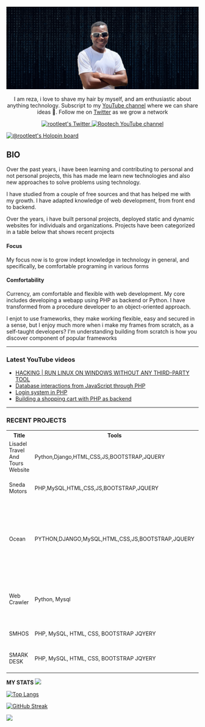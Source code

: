 <a href="#" target="_blank">![alt text](res/main.png)</a>

<p align="center">I am reza, i love to shave my hair by myself, and am enthusiastic about anything technology. Subscript to my <a href="https://www.youtube.com/channel/UC4yFy0FuVlOg9jeOOPnhfuQ">YouTube channel</a> where we can share ideas 🎥. Follow me on <a href="https://twitter.com/nifty_xenodochi">Twitter</a> as we grow a network</p> 

<p align="center">
  <a href="https://twitter.com/uyinsolomon">
    <img src="https://img.shields.io/twitter/follow/uyinsolomon?label=Twitter&logo=twitter&style=for-the-badge&color=blue" alt="rootleet's Twitter"/>
  </a>
  <a href="https://www.youtube.com/channel/UC4yFy0FuVlOg9jeOOPnhfuQ">
    <img src="https://img.shields.io/youtube/channel/subscribers/UC4yFy0FuVlOg9jeOOPnhfuQ?style=for-the-badge&logo=youtube&label=Youtube&color=red" alt="Rootech YouTube channel"/>
  </a>
</p>


[![@rootleet's Holopin board](https://holopin.me/rootleet)](https://holopin.io/@rootleet)




## BIO
<p>
Over the past years, i have been learning and contributing to personal and not personal projects, this has made me learn new technologies and also new approaches to solve problems using technology.
</p>
<p>I have studied from a couple of free sources and that has helped me with my growth. I have adapted knowledge of web development, from front end to backend.</p>

<p>Over the years, i have built personal projects, deployed static and dynamic websites for individuals and organizations. Projects have been categorized in a table below that shows recent projects</p>

#### Focus
<p>My focus now is to grow indept knowledge in technology in general, and specifically, be comfortable programing in various forms</p>

#### Comfortability
<p>
Currency, am comfortable and flexible with web development. My core includes developing a webapp using PHP as backend or Python. I have transformed from a
procedure developer to an object-oriented approach.
</p>
<p>
I enjot to use frameworks, they make working flexible, easy and secured in a sense, but I enjoy much more when i make my frames from scratch, as a self-taught developers? I'm understanding building from scratch is how you discover component of popular frameworks
</p>

[//]: # (<p align="center">)

[//]: # (Talk is cheap. Show me the plan. Docker Geek | Networking | Linux | PHP Developer | Python Coffee junkie | Internet nerd | Devoted problem solver | Everything Technology)

[//]: # (</p>)

---

### Latest YouTube videos

<!-- YOUTUBE-VIDEOS-LIST:START -->
- [HACKING | RUN LINUX ON WINDOWS WITHOUT ANY THIRD-PARTY TOOL](https://www.youtube.com/watch?v=atd-T4v9kVA)
- [Database interactions from JavaScript through PHP](https://www.youtube.com/watch?v=ShRuyp1mAY4)
- [Login system in PHP](https://www.youtube.com/watch?v=4u5lYTs-rrw&t=2271s)
- [Building a shopping cart with PHP as backend](https://www.youtube.com/watch?v=_34TEyE3AcE&list=PLCqF6eLSFi2TiUX6H2ANtmPeh4c0XoDe-)
<!-- YOUTUBE-VIDEOS-LIST:END -->

---

### RECENT PROJECTS

<table id="public">
  <tr>
    <th>Title</th>
    <th>Tools</th>
    <th>Description</th>
    <th>Repository</th>
    <th>ISSUES</th>
  </tr>
  <tr>
    <td>Lisadel Travel And Tours Website  </td>
    <td>Python,Django,HTML,CSS,JS,BOOTSTRAP,JQUERY</td>
    <td>A website for a travel and tours organization using django</td>
    <td><a href="https://github.com/lisadelgh/django">REPOSITORY</a> / <a href="https://www.lisadeltravelandtours.com">LIVE PREVIEW</a></td>
  </tr>
    <tr>
        <td>Sneda Motors  </td>
        <td>PHP,MySQL,HTML,CSS,JS,BOOTSTRAP,JQUERY</td>
        <td>Website for a car sales and servicing company</td>
        <td><a href="https://www.snedamotors.com">REPOSITORY</a> / <a href="https://www.snedamotors.com">LIVE PREVIEW</a></td>
      </tr>
    <tr>
        <td>Ocean  </td>
        <td>PYTHON,DJANGO,MySQL,HTML,CSS,JS,BOOTSTRAP,JQUERY</td>
        <td>An organizational web app to make issues logged, assign issues, manage inventory. This is good for an IT organization</td>
        <td><a href="https://github.com/snedagh/ocean">REPOSITORY</a></td>
        <td><img src='https://img.shields.io/github/issues/rootleet/ocean?color=red&style=flat-square'></td>
    </tr>
    <tr>
        <td>Web Crawler  </td>
        <td>Python, Mysql</td>
        <td>A python web crawler that crawls a website and pick specific details required</td>
        <td><a href="https://github.com/rootleet/web_crawler">REPOSITORY</a></td>
    </tr>
    <tr>
        <td>SMHOS  </td>
        <td>PHP, MySQL, HTML, CSS, BOOTSTRAP JQYERY</td>
        <td>A Point of sale built with PHP</td>
        <td><a href="https://github.com/rootech-inc/inbentory_cli">REPOSITORY</a></td>
    </tr>
    <tr>
        <td>SMARK DESK</td>
        <td>PHP, MySQL, HTML, CSS, BOOTSTRAP JQYERY</td>
        <td>An organizational web app with custom tools</td>
        <td><a href="https://github.com/snedagh/smdesk">REPOSITORY</a></td>
    </tr>
</table>

<b>MY STATS</b>
<a href='https://github.com/rootleet'> <img src='https://github-readme-stats.vercel.app/api?username=rootleet&show_icons=true&hide=&count_private=true&title_color=0891b2&text_color=ffffff&icon_color=0891b2&bg_color=1c1917&hide_border=true&show_icons=true'> </a>

[![Top Langs](https://github-readme-stats.vercel.app/api/top-langs/?username=rootleet&layout=compact)](https://github.com/rootleet/github-readme-stats)

[![GitHub Streak](https://github-readme-streak-stats.herokuapp.com?user=rootleet&theme=dark)](https://git.io/streak-stats)


<a href='https://github.com/rootleet'> <img src='https://github-readme-streak-stats.herokuapp.com/?user=rootleet&stroke=ffffff&background=1c1917&ring=0891b2&fire=0891b2&currStreakNum=ffffff&currStreakLabel=0891b2&sideNums=ffffff&sideLabels=ffffff&dates=ffffff&hide_border=true'> </a>
